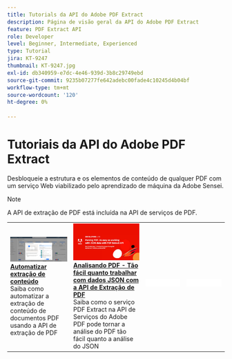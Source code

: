 ```yaml
---
title: Tutorials da API do Adobe PDF Extract
description: Página de visão geral da API do Adobe PDF Extract
feature: PDF Extract API
role: Developer
level: Beginner, Intermediate, Experienced
type: Tutorial
jira: KT-9247
thumbnail: KT-9247.jpg
exl-id: db340959-e7dc-4e46-939d-3b8c29749ebd
source-git-commit: 9235b07277fe642adebc00fade4c10245d4b04bf
workflow-type: tm+mt
source-wordcount: '120'
ht-degree: 0%

---
```


# Tutoriais da API do Adobe PDF Extract

Desbloqueie a estrutura e os elementos de conteúdo de qualquer PDF com um serviço Web viabilizado pelo aprendizado de máquina da Adobe Sensei.

>[!NOTE]
>
>A API de extração de PDF está incluída na API de serviços de PDF.

<table style="table-layout:fixed">
<tr>
  <td>
    <a href="automate-content-extraction.md">
      <img alt="Automatizar a extração de conteúdo" src="assets/automate-content-extraction.png" />
    </a>
    <div>
      <a href="automate-content-extraction.md"><strong>Automatizar extração de conteúdo</strong></a>
      </div>
      Saiba como automatizar a extração de conteúdo de documentos PDF usando a API de extração de PDF
      <br>
  </td>
 <td>
    <a href="https://experienceleague.adobe.com/en/docs/events/adobe-developers-live-recordings/2021/oct2021/parsing-pdf">
      <img alt="Analisando PDF - Tão fácil quanto trabalhar com dados JSON com a API de extração de PDF" src="assets/ParsingPDF_1280.png" />
    </a>
    <div>
      <a href="https://experienceleague.adobe.com/en/docs/events/adobe-developers-live-recordings/2021/oct2021/parsing-pdf"><strong>Analisando PDF - Tão fácil quanto trabalhar com dados JSON com a API de Extração de PDF</strong></a>
      </div>
      Saiba como o serviço PDF Extract na API de Serviços do Adobe PDF pode tornar a análise do PDF tão fácil quanto a análise do JSON
      <br>
  </td>
 <td>
       <img alt="Espaçador" src="../assets/WhiteBanner_Placeholder.png">
       <div>
       <br>
 </td>
 <td>
       <img alt="Espaçador" src="../assets/WhiteBanner_Placeholder.png">
       <div>
       <br>
 </td>
</tr>
</table>